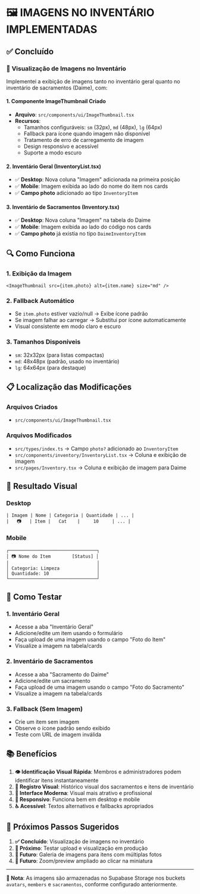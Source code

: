 # 🖼️ IMAGENS NO INVENTÁRIO IMPLEMENTADAS

## ✅ Concluído

### 📸 **Visualização de Imagens no Inventário**

Implementei a exibição de imagens tanto no inventário geral quanto no inventário de sacramentos (Daime), com:

#### **1. Componente ImageThumbnail Criado**

- **Arquivo**: `src/components/ui/ImageThumbnail.tsx`
- **Recursos**:
  - Tamanhos configuráveis: `sm` (32px), `md` (48px), `lg` (64px)
  - Fallback para ícone quando imagem não disponível
  - Tratamento de erro de carregamento de imagem
  - Design responsivo e acessível
  - Suporte a modo escuro

#### **2. Inventário Geral (InventoryList.tsx)**

- ✅ **Desktop**: Nova coluna "Imagem" adicionada na primeira posição
- ✅ **Mobile**: Imagem exibida ao lado do nome do item nos cards
- ✅ **Campo photo** adicionado ao tipo `InventoryItem`

#### **3. Inventário de Sacramentos (Inventory.tsx)**

- ✅ **Desktop**: Nova coluna "Imagem" na tabela do Daime
- ✅ **Mobile**: Imagem exibida ao lado do código nos cards
- ✅ **Campo photo** já existia no tipo `DaimeInventoryItem`

## 🔍 **Como Funciona**

### **1. Exibição da Imagem**

```tsx
<ImageThumbnail src={item.photo} alt={item.name} size="md" />
```

### **2. Fallback Automático**

- Se `item.photo` estiver vazio/null → Exibe ícone padrão
- Se imagem falhar ao carregar → Substitui por ícone automaticamente
- Visual consistente em modo claro e escuro

### **3. Tamanhos Disponíveis**

- `sm`: 32x32px (para listas compactas)
- `md`: 48x48px (padrão, usado no inventário)
- `lg`: 64x64px (para destaque)

## 📋 **Localização das Modificações**

### **Arquivos Criados**

- `src/components/ui/ImageThumbnail.tsx`

### **Arquivos Modificados**

- `src/types/index.ts` → Campo `photo?` adicionado ao `InventoryItem`
- `src/components/inventory/InventoryList.tsx` → Coluna e exibição de imagem
- `src/pages/Inventory.tsx` → Coluna e exibição de imagem para Daime

## 🎯 **Resultado Visual**

### **Desktop**

```
| Imagem | Nome | Categoria | Quantidade | ... |
|   📷   | Item |   Cat    |     10     | ... |
```

### **Mobile**

```
┌─────────────────────────────────┐
│ 📷 Nome do Item        [Status] │
│                                 │
│ Categoria: Limpeza              │
│ Quantidade: 10                  │
└─────────────────────────────────┘
```

## 🧪 **Como Testar**

### **1. Inventário Geral**

- Acesse a aba "Inventário Geral"
- Adicione/edite um item usando o formulário
- Faça upload de uma imagem usando o campo "Foto do Item"
- Visualize a imagem na tabela/cards

### **2. Inventário de Sacramentos**

- Acesse a aba "Sacramento do Daime"
- Adicione/edite um sacramento
- Faça upload de uma imagem usando o campo "Foto do Sacramento"
- Visualize a imagem na tabela/cards

### **3. Fallback (Sem Imagem)**

- Crie um item sem imagem
- Observe o ícone padrão sendo exibido
- Teste com URL de imagem inválida

## 📚 **Benefícios**

1. **👁️ Identificação Visual Rápida**: Membros e administradores podem identificar itens instantaneamente
2. **📸 Registro Visual**: Histórico visual dos sacramentos e itens de inventário
3. **🎨 Interface Moderna**: Visual mais atrativo e profissional
4. **📱 Responsivo**: Funciona bem em desktop e mobile
5. **♿ Acessível**: Textos alternativos e fallbacks apropriados

## 🔄 **Próximos Passos Sugeridos**

1. **✅ Concluído**: Visualização de imagens no inventário
2. **🎯 Próximo**: Testar upload e visualização em produção
3. **🔮 Futuro**: Galeria de imagens para itens com múltiplas fotos
4. **🔮 Futuro**: Zoom/preview ampliado ao clicar na miniatura

---

**📝 Nota**: As imagens são armazenadas no Supabase Storage nos buckets `avatars`, `members` e `sacramentos`, conforme configurado anteriormente.
